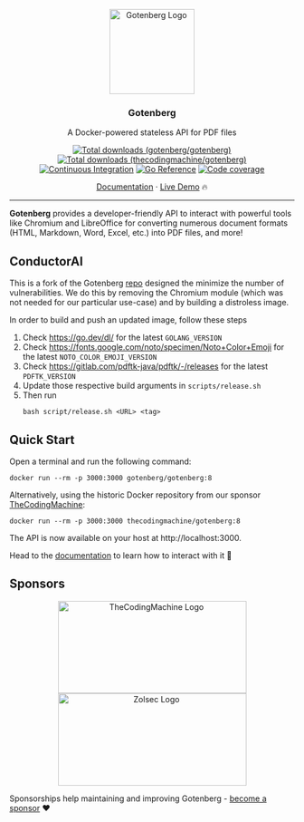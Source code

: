 <p align="center">
    <img src="https://user-images.githubusercontent.com/8983173/130322857-185831e2-f041-46eb-a17f-0a69d066c4e5.png" alt="Gotenberg Logo" width="150" height="150" />
    <h3 align="center">Gotenberg</h3>
    <p align="center">A Docker-powered stateless API for PDF files</p>
    <p align="center">
        <a href="https://hub.docker.com/r/gotenberg/gotenberg"><img alt="Total downloads (gotenberg/gotenberg)" src="https://img.shields.io/docker/pulls/gotenberg/gotenberg"></a>
        <a href="https://hub.docker.com/r/thecodingmachine/gotenberg"><img alt="Total downloads (thecodingmachine/gotenberg)" src="https://img.shields.io/docker/pulls/thecodingmachine/gotenberg"></a>
        <br>
        <a href="https://github.com/gotenberg/gotenberg/actions/workflows/continuous_integration.yml"><img alt="Continuous Integration" src="https://github.com/gotenberg/gotenberg/actions/workflows/continuous_integration.yml/badge.svg"></a>
        <a href="https://pkg.go.dev/github.com/gotenberg/gotenberg/v8"><img alt="Go Reference" src="https://pkg.go.dev/badge/github.com/gotenberg/gotenberg.svg"></a>
        <a href="https://codecov.io/gh/gotenberg/gotenberg/branch/main/graph/badge.svg"><img alt="Code coverage" src="https://codecov.io/gh/gotenberg/gotenberg/branch/main/graph/badge.svg"></a>
    </p>
    <p align="center"><a href="https://gotenberg.dev/docs/getting-started/introduction">Documentation</a> &#183; <a href="https://gotenberg.dev/docs/getting-started/installation#live-demo-">Live Demo</a> 🔥</p>
</p>

---

**Gotenberg** provides a developer-friendly API to interact with powerful tools like Chromium and LibreOffice for converting 
numerous document formats (HTML, Markdown, Word, Excel, etc.) into PDF files, and more!

## ConductorAI

This is a fork of the Gotenberg [repo](https://github.com/gotenberg/gotenberg) designed the minimize the number of vulnerabilities. We do this by removing the Chromium module (which was not needed for our particular use-case) and by building a distroless image.

In order to build and push an updated image, follow these steps

1. Check https://go.dev/dl/ for the latest `GOLANG_VERSION`
2. Check https://fonts.google.com/noto/specimen/Noto+Color+Emoji for the latest `NOTO_COLOR_EMOJI_VERSION`
3. Check https://gitlab.com/pdftk-java/pdftk/-/releases for the latest `PDFTK_VERSION`
4. Update those respective build arguments in `scripts/release.sh`
5. Then run
    ```
    bash script/release.sh <URL> <tag>
    ```

## Quick Start

Open a terminal and run the following command:

```
docker run --rm -p 3000:3000 gotenberg/gotenberg:8
```

Alternatively, using the historic Docker repository from our sponsor [TheCodingMachine](https://www.thecodingmachine.com):

```
docker run --rm -p 3000:3000 thecodingmachine/gotenberg:8
```

The API is now available on your host at http://localhost:3000.

Head to the [documentation](https://gotenberg.dev/docs/getting-started/introduction) to learn how to interact with it 🚀

## Sponsors

<p align="center">
    <a href="https://thecodingmachine.com">
        <img src="https://user-images.githubusercontent.com/8983173/130324668-9d6e7b35-53a3-49c7-a574-38190d2bd6b0.png" alt="TheCodingMachine Logo" width="333" height="163" />
    </a>
    <a href="https://zolsec.com?utm_source=gotenberg_github&utm_medium=website" target="_blank">
        <img src="https://github.com/gotenberg/gotenberg/assets/8983173/707ccc97-a79b-4dcb-8fc8-6827366e5be3" alt="Zolsec Logo" width="333" height="163" />
    </a>
</p>

Sponsorships help maintaining and improving Gotenberg - [become a sponsor](https://github.com/sponsors/gulien) ❤️
